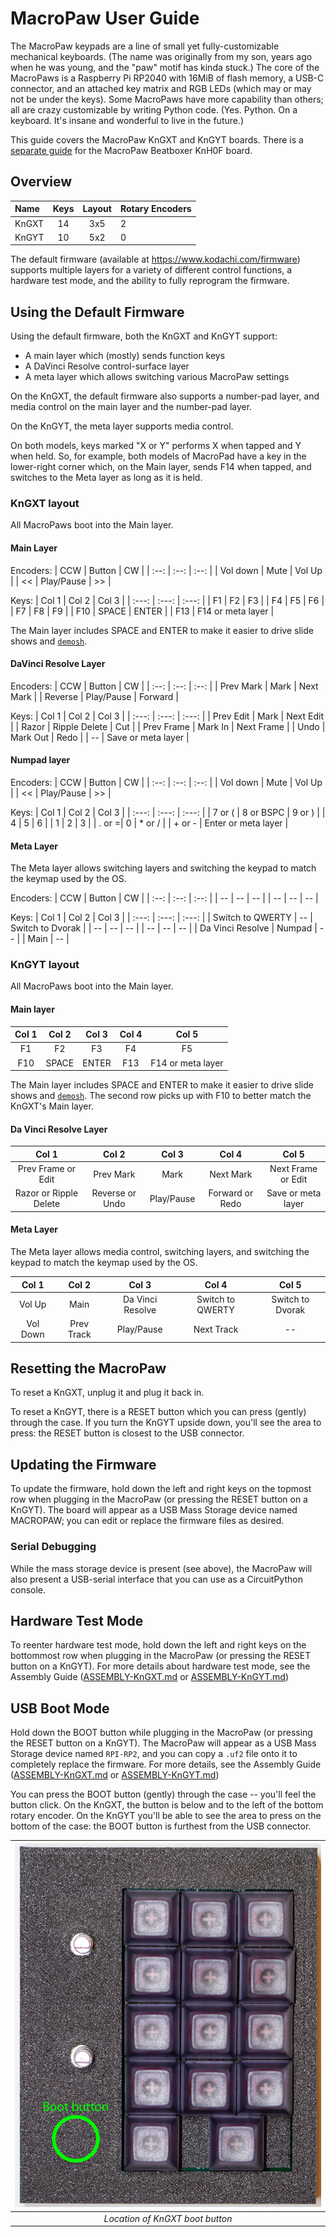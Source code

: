 # MacroPaw User Guide

The MacroPaw keypads are a line of small yet fully-customizable mechanical
keyboards. (The name was originally from my son, years ago when he was young,
and the "paw" motif has kinda stuck.) The core of the MacroPaws is a Raspberry
Pi RP2040 with 16MiB of flash memory, a USB-C connector, and an attached key
matrix and RGB LEDs (which may or may not be under the keys). Some MacroPaws
have more capability than others; all are crazy customizable by writing Python
code. (Yes. Python. On a keyboard. It's insane and wonderful to live in the
future.)

This guide covers the MacroPaw KnGXT and KnGYT boards. There is a [separate
guide] for the MacroPaw Beatboxer KnH0F board.

[separate guide]: USERGUIDE-BEATBOXER.md

## Overview

| Name  | Keys | Layout | Rotary Encoders |
| :---- | :--: | :----: | :-------------- |
| KnGXT |  14  | 3x5    | 2               |
| KnGYT |  10  | 5x2    | 0               |

The default firmware (available at https://www.kodachi.com/firmware) supports
multiple layers for a variety of different control functions, a hardware test
mode, and the ability to fully reprogram the firmware.

## Using the Default Firmware

Using the default firmware, both the KnGXT and KnGYT support:

- A main layer which (mostly) sends function keys
- A DaVinci Resolve control-surface layer
- A meta layer which allows switching various MacroPaw settings

On the KnGXT, the default firmware also supports a number-pad layer, and media
control on the main layer and the number-pad layer.

On the KnGYT, the meta layer supports media control.

On both models, keys marked "X or Y" performs X when tapped and Y when held.
So, for example, both models of MacroPad have a key in the lower-right corner
which, on the Main layer, sends F14 when tapped, and switches to the Meta
layer as long as it is held.

### KnGXT layout

All MacroPaws boot into the Main layer.

#### Main Layer

Encoders:
| CCW  | Button | CW   |
| :--: | :--:   | :--: |
| Vol down | Mute | Vol Up |
| << | Play/Pause | >> |

Keys:
| Col 1 | Col 2 | Col 3 |
| :---: | :---: | :---: |
| F1 | F2 | F3 |
| F4 | F5 | F6 |
| F7 | F8 | F9 |
| F10 | SPACE | ENTER |
| F13 | F14 or meta layer |

The Main layer includes SPACE and ENTER to make it easier to drive slide shows
and [`demosh`](https://github.com/BuoyantIO/demosh).

#### DaVinci Resolve Layer

Encoders:
| CCW  | Button | CW   |
| :--: | :--:   | :--: |
| Prev Mark | Mark | Next Mark |
| Reverse | Play/Pause | Forward |

Keys:
| Col 1 | Col 2 | Col 3 |
| :---: | :---: | :---: |
| Prev Edit | Mark | Next Edit |
| Razor | Ripple Delete | Cut |
| Prev Frame | Mark In | Next Frame |
| Undo | Mark Out | Redo |
| -- | Save or meta layer |

#### Numpad layer

Encoders:
| CCW  | Button | CW   |
| :--: | :--:   | :--: |
| Vol down | Mute | Vol Up |
| << | Play/Pause | >> |

Keys:
| Col 1 | Col 2 | Col 3 |
| :---: | :---: | :---: |
| 7 or ( | 8 or BSPC | 9 or ) |
| 4 | 5 | 6 |
| 1 | 2 | 3 |
| . or =| 0 | * or / |
| + or - | Enter or meta layer |

#### Meta Layer

The Meta layer allows switching layers and switching the keypad to match
the keymap used by the OS.

Encoders:
| CCW  | Button | CW   |
| :--: | :--:   | :--: |
| -- | -- | -- |
| -- | -- | -- |

Keys:
| Col 1 | Col 2 | Col 3 |
| :---: | :---: | :---: |
| Switch to QWERTY | -- | Switch to Dvorak |
| -- | -- | -- |
| -- | -- | -- |
| Da Vinci Resolve | Numpad | -- |
| Main | -- |

### KnGYT layout

All MacroPaws boot into the Main layer.

#### Main layer

| Col 1 | Col 2 | Col 3 | Col 4 | Col 5 |
| :---: | :---: | :---: | :---: | :---: |
| F1 | F2 | F3 | F4 | F5 |
| F10 | SPACE | ENTER | F13 | F14 or meta layer |

The Main layer includes SPACE and ENTER to make it easier to drive slide shows
and [`demosh`](https://github.com/BuoyantIO/demosh). The second row picks up
with F10 to better match the KnGXT's Main layer.

#### Da Vinci Resolve Layer

| Col 1 | Col 2 | Col 3 | Col 4 | Col 5 |
| :---: | :---: | :---: | :---: | :---: |
| Prev Frame or Edit | Prev Mark | Mark | Next Mark | Next Frame or Edit |
| Razor or Ripple Delete | Reverse or Undo | Play/Pause | Forward or Redo | Save or meta layer |

#### Meta Layer

The Meta layer allows media control, switching layers, and switching the
keypad to match the keymap used by the OS.

| Col 1 | Col 2 | Col 3 | Col 4 | Col 5 |
| :---: | :---: | :---: | :---: | :---: |
| Vol Up | Main | Da Vinci Resolve | Switch to QWERTY | Switch to Dvorak |
| Vol Down | Prev Track | Play/Pause | Next Track | -- |

## Resetting the MacroPaw

To reset a KnGXT, unplug it and plug it back in.

To reset a KnGYT, there is a RESET button which you can press (gently) through
the case. If you turn the KnGYT upside down, you'll see the area to press: the
RESET button is closest to the USB connector.

## Updating the Firmware

To update the firmware, hold down the left and right keys on the topmost row
when plugging in the MacroPaw (or pressing the RESET button on a KnGYT). The
board will appear as a USB Mass Storage device named MACROPAW; you can edit or
replace the firmware files as desired.

### Serial Debugging

While the mass storage device is present (see above), the MacroPaw will also
present a USB-serial interface that you can use as a CircuitPython console.

## Hardware Test Mode

To reenter hardware test mode, hold down the left and right keys on the
bottommost row when plugging in the MacroPaw (or pressing the RESET button on
a KnGYT). For more details about hardware test mode, see the Assembly Guide
([ASSEMBLY-KnGXT.md](ASSEMBLY-KnGXT.md) or
[ASSEMBLY-KnGYT.md](ASSEMBLY-KnGYT.md))

## USB Boot Mode

Hold down the BOOT button while plugging in the MacroPaw (or pressing the
RESET button on a KnGYT). The MacroPaw will appear as a USB Mass Storage
device named `RPI-RP2`, and you can copy a `.uf2` file onto it to completely
replace the firmware. For more details, see the Assembly Guide
([ASSEMBLY-KnGXT.md](ASSEMBLY-KnGXT.md) or
[ASSEMBLY-KnGYT.md](ASSEMBLY-KnGYT.md))

You can press the BOOT button (gently) through the case -- you'll feel the
button click. On the KnGXT, the button is below and to the left of the bottom rotary encoder. On the KnGYT you'll be able to see
the area to press on the bottom of the case: the BOOT button is furthest from
the USB connector.

| ![](photos/KnGXT-case-top-boot.png) |
| :-: |
| _Location of KnGXT boot button_ |
